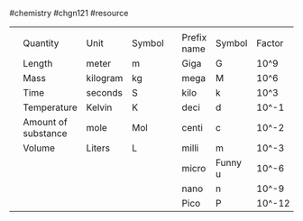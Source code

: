 
#chemistry #chgn121 #resource 

|   |   |   |   |   |   |   |   |
|---|---|---|---|---|---|---|---|
|||||||||
||Quantity|Unit|Symbol||Prefix name|Symbol|Factor|
||Length|meter|m||Giga|G|10^9|
||Mass|kilogram|kg||mega|M|10^6|
||Time|seconds|S||kilo|k|10^3|
||Temperature|Kelvin|K||deci|d|10^-1|
||Amount of substance|mole|Mol||centi|c|10^-2|
||Volume|Liters|L||milli|m|10^-3|
||||||micro|Funny u|10^-6|
||||||nano|n|10^-9|
||||||Pico|P|10^-12|


